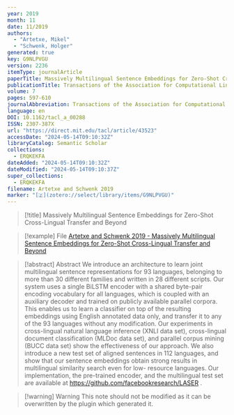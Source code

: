 ```yaml
---
year: 2019
month: 11
date: 11/2019
authors:
  - "Artetxe, Mikel"
  - "Schwenk, Holger"
generated: true
key: G9NLPVGU
version: 2236
itemType: journalArticle
paperTitle: Massively Multilingual Sentence Embeddings for Zero-Shot Cross-Lingual Transfer and Beyond
publicationTitle: Transactions of the Association for Computational Linguistics
volume: 7
pages: 597-610
journalAbbreviation: Transactions of the Association for Computational Linguistics
language: en
DOI: 10.1162/tacl_a_00288
ISSN: 2307-387X
url: "https://direct.mit.edu/tacl/article/43523"
accessDate: "2024-05-14T09:10:32Z"
libraryCatalog: Semantic Scholar
collections:
  - ERQKEKFA
dateAdded: "2024-05-14T09:10:32Z"
dateModified: "2024-05-14T09:10:37Z"
super_collections:
  - ERQKEKFA
filename: Artetxe and Schwenk 2019
marker: "[🇿](zotero://select/library/items/G9NLPVGU)"
---
```


> [!title] Massively Multilingual Sentence Embeddings for Zero-Shot Cross-Lingual Transfer and Beyond

> [!example] File
> [Artetxe and Schwenk 2019 - Massively Multilingual Sentence Embeddings for Zero-Shot Cross-Lingual Transfer and Beyond](/Papers/PDFs/Artetxe%20and%20Schwenk%202019%20-%20Massively%20Multilingual%20Sentence%20Embeddings%20for%20Zero-Shot%20Cross-Lingual%20Transfer%20and%20Beyond.pdf)

> [!abstract] Abstract
> We introduce an architecture to learn joint multilingual sentence representations for 93 languages, belonging to more than 30 different families and written in 28 different scripts. Our system uses a single BiLSTM encoder with a shared byte-pair encoding vocabulary for all languages, which is coupled with an auxiliary decoder and trained on publicly available parallel corpora. This enables us to learn a classifier on top of the resulting embeddings using English annotated data only, and transfer it to any of the 93 languages without any modification. Our experiments in cross-lingual natural language inference (XNLI data set), cross-lingual document classification (MLDoc data set), and parallel corpus mining (BUCC data set) show the effectiveness of our approach. We also introduce a new test set of aligned sentences in 112 languages, and show that our sentence embeddings obtain strong results in multilingual similarity search even for low- resource languages. Our implementation, the pre-trained encoder, and the multilingual test set are available at https://github.com/facebookresearch/LASER .

>[!warning] Warning
> This note should not be modified as it can be overwritten by the plugin which generated it.

